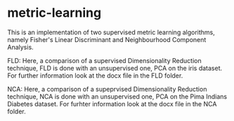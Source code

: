 # metric-learning

This is an implementation of two supervised metric learning algorithms, namely Fisher's Linear Discriminant and Neighbourhood Component Analysis.

FLD: Here, a comparison of a supervised Dimensionality Reduction technique, FLD is done with an unsupervised one, PCA on the iris dataset. For further information look at the docx file in the FLD folder.

NCA: Here, a comparison of a supeprvised Dimensionality Reduction technique, NCA is done with an unsupervised one, PCA on the Pima Indians Diabetes dataset. For furhter information look at the docx file in the NCA folder.
